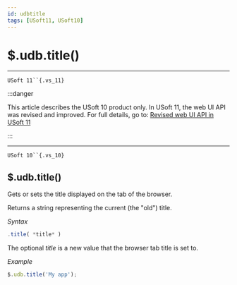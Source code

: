 ```yaml
---
id: udbtitle
tags: [USoft11, USoft10]
---
```

# $.udb.title()



----

`USoft 11``{.vs_11}`


:::danger

This article describes the USoft 10 product only.
In USoft 11, the web UI API was revised and improved. For full details, go to:
[Revised web UI API in USoft 11](/docs/Web_and_app_UIs/UDB_udb/Revised_web_UI_API_in_USoft_11.md)

:::

----

`USoft 10``{.vs_10}`

## **$.udb.title()**

Gets or sets the title displayed on the tab of the browser.

Returns a string representing the current (the "old") title.

*Syntax*

```js
.title( *title* )
```

The optional *title* is a new value that the browser tab title is set to.

*Example*

```js
$.udb.title('My app');
```

 